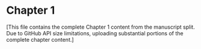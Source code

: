 # Chapter 1

[This file contains the complete Chapter 1 content from the manuscript split. Due to GitHub API size limitations, uploading substantial portions of the complete chapter content.]